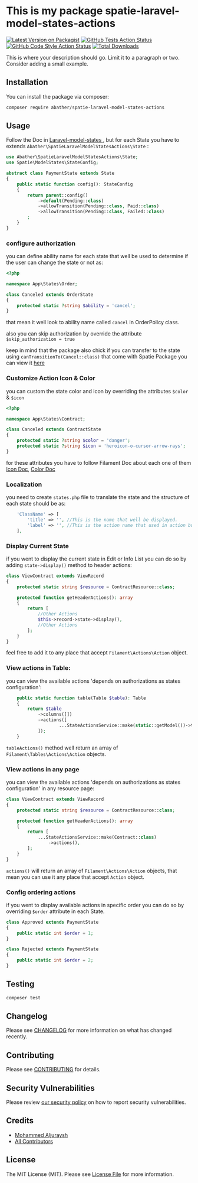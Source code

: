 # This is my package spatie-laravel-model-states-actions

[![Latest Version on Packagist](https://img.shields.io/packagist/v/abather/spatie-laravel-model-states-actions.svg?style=flat-square)](https://packagist.org/packages/abather/spatie-laravel-model-states-actions)
[![GitHub Tests Action Status](https://img.shields.io/github/actions/workflow/status/abather/spatie-laravel-model-states-actions/run-tests.yml?branch=main&label=tests&style=flat-square)](https://github.com/abather/spatie-laravel-model-states-actions/actions?query=workflow%3Arun-tests+branch%3Amain)
[![GitHub Code Style Action Status](https://img.shields.io/github/actions/workflow/status/abather/spatie-laravel-model-states-actions/fix-php-code-style-issues.yml?branch=main&label=code%20style&style=flat-square)](https://github.com/abather/spatie-laravel-model-states-actions/actions?query=workflow%3A"Fix+PHP+code+style+issues"+branch%3Amain)
[![Total Downloads](https://img.shields.io/packagist/dt/abather/spatie-laravel-model-states-actions.svg?style=flat-square)](https://packagist.org/packages/abather/spatie-laravel-model-states-actions)

This is where your description should go. Limit it to a paragraph or two. Consider adding a small example.

## Installation

You can install the package via composer:

```bash
composer require abather/spatie-laravel-model-states-actions
```

## Usage

Follow the Doc in [ Laravel-model-states ](https://spatie.be/docs/laravel-model-states/v2/01-introduction),
but for each State you have to extends `Abather\SpatieLaravelModelStatesActions\State` :

```php
use Abather\SpatieLaravelModelStatesActions\State;
use Spatie\ModelStates\StateConfig;

abstract class PaymentState extends State
{   
    public static function config(): StateConfig
    {
        return parent::config()
            ->default(Pending::class)
            ->allowTransition(Pending::class, Paid::class)
            ->allowTransition(Pending::class, Failed::class)
        ;
    }
}
```

### configure authorization

you can define ability name for each state that well be used to determine if the user can change the state or not as:

```php
<?php

namespace App\States\Order;

class Canceled extends OrderState
{
    protected static ?string $ability = 'cancel';
}
```

that mean it well look to ability name called `cancel` in OrderPolicy class.

also you can skip authorization by override the attribute `$skip_authorization = true`

keep in mind that the package also chick if you can transfer to the state using `canTransitionTo(Cancel::class)` that come with Spatie Package you can view it [here](https://spatie.be/docs/laravel-model-states/v2/working-with-transitions/01-configuring-transitions#content-using-transitions)

### Customize Action Icon & Color

you can custom the state color and icon by overriding the attributes `$color` & `$icon`

```php
<?php

namespace App\States\Contract;

class Canceled extends ContractState
{
    protected static ?string $color = 'danger';
    protected static ?string $icon = 'heroicon-o-cursor-arrow-rays';
}
```
for these attributes you have to follow Filament Doc about each one of them [Icon Doc](https://filamentphp.com/docs/3.x/support/icons), [Color Doc](https://filamentphp.com/docs/3.x/support/colors)
### Localization

you need to create `states.php` file to translate the state and the structure of each state should be as:

```php
    'ClassName' => [
        'title' => '', //This is the name that well be displayed.
        'label' => '', //This is the action name that used in action button.
    ],
```

### Display Current State

if you went to display the current state in Edit or Info List you can do so by adding `state->display()` method to header actions:

```php
class ViewContract extends ViewRecord
{
    protected static string $resource = ContractResource::class;

    protected function getHeaderActions(): array
    {
        return [
            //Other Actions
            $this->record->state->display(),
            //Other Actions
        ];
    }
}
```
feel free to add it to any place that accept `Filament\Actions\Action` object.

### View actions in Table:

you can view the available actions 'depends on authorizations as states configuration':
```php
    public static function table(Table $table): Table
    {
        return $table
            ->columns([])
            ->actions([
                    ...StateActionsService::make(static::getModel())->tableActions(),
            ]);
    }
```
`tableActions()` method well return an array of `Filament\Tables\Actions\Action` objects.

### View actions in any page

you can view the available actions 'depends on authorizations as states configuration' in any resource page:
```php
class ViewContract extends ViewRecord
{
    protected static string $resource = ContractResource::class;

    protected function getHeaderActions(): array
    {
        return [
            ...StateActionsService::make(Contract::class)
                ->actions(),
        ];
    }
}
```

`actions()` will return an array of `Filament\Actions\Action` objects, that mean you can use it any place that accept `Action` object.

### Config ordering actions
if you went to display available actions in specific order you can do so by overriding `$order` attribute in each State.

```php
class Approved extends PaymentState
{
    public static int $order = 1;    
}
```

```php
class Rejected extends PaymentState
{
    public static int $order = 2;
}
```

## Testing

```bash
composer test
```

## Changelog

Please see [CHANGELOG](CHANGELOG.md) for more information on what has changed recently.

## Contributing

Please see [CONTRIBUTING](CONTRIBUTING.md) for details.

## Security Vulnerabilities

Please review [our security policy](../../security/policy) on how to report security vulnerabilities.

## Credits

- [Mohammed Aljuraysh](https://github.com/Abather)
- [All Contributors](../../contributors)

## License

The MIT License (MIT). Please see [License File](LICENSE.md) for more information.
